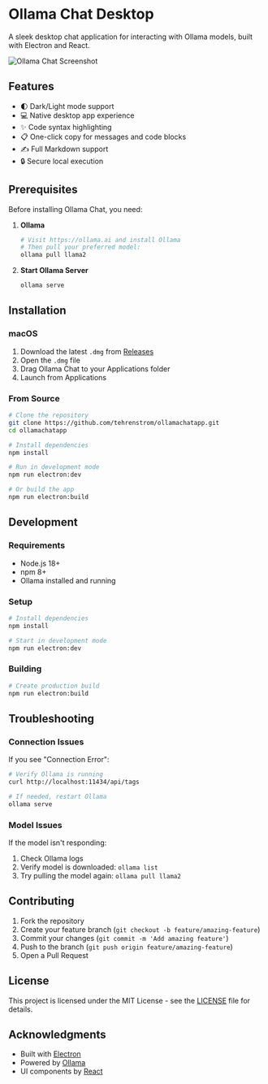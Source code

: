 # Ollama Chat Desktop

A sleek desktop chat application for interacting with Ollama models, built with Electron and React.

![Ollama Chat Screenshot](docs/screenshot.png)

## Features
- 🌓 Dark/Light mode support
- 💻 Native desktop app experience
- ✨ Code syntax highlighting
- 📋 One-click copy for messages and code blocks
- ✍️ Full Markdown support
- 🔒 Secure local execution

## Prerequisites

Before installing Ollama Chat, you need:

1. **Ollama**
   ```bash
   # Visit https://ollama.ai and install Ollama
   # Then pull your preferred model:
   ollama pull llama2
   ```

2. **Start Ollama Server**
   ```bash
   ollama serve
   ```

## Installation

### macOS
1. Download the latest `.dmg` from [Releases](https://github.com/tehrenstrom/ollamachatapp/releases)
2. Open the `.dmg` file
3. Drag Ollama Chat to your Applications folder
4. Launch from Applications

### From Source
```bash
# Clone the repository
git clone https://github.com/tehrenstrom/ollamachatapp.git
cd ollamachatapp

# Install dependencies
npm install

# Run in development mode
npm run electron:dev

# Or build the app
npm run electron:build
```

## Development

### Requirements
- Node.js 18+
- npm 8+
- Ollama installed and running

### Setup
```bash
# Install dependencies
npm install

# Start in development mode
npm run electron:dev
```

### Building
```bash
# Create production build
npm run electron:build
```

## Troubleshooting

### Connection Issues
If you see "Connection Error":
```bash
# Verify Ollama is running
curl http://localhost:11434/api/tags

# If needed, restart Ollama
ollama serve
```

### Model Issues
If the model isn't responding:
1. Check Ollama logs
2. Verify model is downloaded: `ollama list`
3. Try pulling the model again: `ollama pull llama2`

## Contributing

1. Fork the repository
2. Create your feature branch (`git checkout -b feature/amazing-feature`)
3. Commit your changes (`git commit -m 'Add amazing feature'`)
4. Push to the branch (`git push origin feature/amazing-feature`)
5. Open a Pull Request

## License

This project is licensed under the MIT License - see the [LICENSE](LICENSE) file for details.

## Acknowledgments
- Built with [Electron](https://www.electronjs.org/)
- Powered by [Ollama](https://ollama.ai)
- UI components by [React](https://reactjs.org/)
